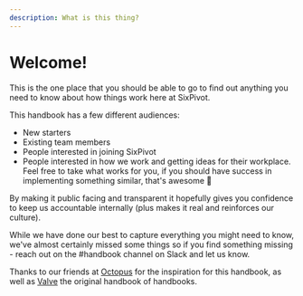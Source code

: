 ```yaml
---
description: What is this thing?
---
```


# Welcome!

This is the one place that you should be able to go to find out anything you need to know about how things work here at SixPivot.

This handbook has a few different audiences:

* New starters
* Existing team members
* People interested in joining SixPivot&#x20;
* People interested in how we work and getting ideas for their workplace. Feel free to take what works for you, if you should have success in implementing something similar, that's awesome 🎉

By making it public facing and transparent it hopefully gives you confidence to keep us accountable internally (plus makes it real and reinforces our culture).

While we have done our best to capture everything you might need to know, we've almost certainly missed some things so if you find something missing - reach out on the #handbook channel on Slack and let us know.

Thanks to our friends at [Octopus](https://handbook.octopus.com/) for the inspiration for this handbook, as well as [Valve](https://archive.org/details/ValveEmployeeHandbook/page/n5/mode/2up) the original handbook of handbooks.&#x20;
